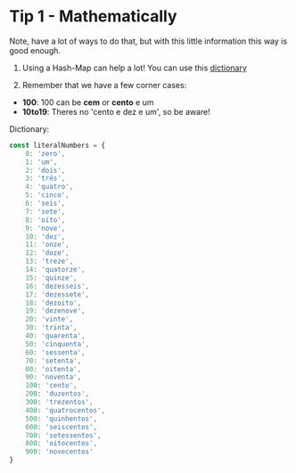 # Tip 1 - Mathematically

Note, have a lot of ways to do that, but with this little information this way is good enough.

1. Using a Hash-Map can help a lot! You can use this [dictionary](#hashmap)

2. Remember that we have a few corner cases:
- __100__: 100 can be **cem** or **cento** e um
- __10to19__: Theres no 'cento e dez e um', so be aware!

<a name="hashmap"></a>Dictionary:
```javascript
const literalNumbers = {
    0: 'zero',
    1: 'um',
    2: 'dois',
    3: 'três',
    4: 'quatro',
    5: 'cinco',
    6: 'seis',
    7: 'sete',
    8: 'oito',
    9: 'nove',
    10: 'dez',
    11: 'onze',
    12: 'doze',
    13: 'treze',
    14: 'quatorze',
    15: 'quinze',
    16: 'dezesseis',
    17: 'dezessete',
    18: 'dezoito',
    19: 'dezenove',
    20: 'vinte',
    30: 'trinta',
    40: 'quarenta',
    50: 'cinquenta',
    60: 'sessenta',
    70: 'setenta',
    80: 'oitenta',
    90: 'noventa',
    100: 'cento',
    200: 'duzentos',
    300: 'trezentos',
    400: 'quatrocentos',
    500: 'quinhentos',
    600: 'seiscentos',
    700: 'setessentos',
    800: 'oitocentos',
    900: 'novecentos'
}
```

